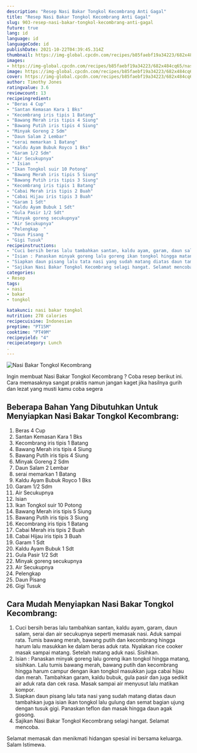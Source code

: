 ```yaml
---
description: "Resep Nasi Bakar Tongkol Kecombrang Anti Gagal"
title: "Resep Nasi Bakar Tongkol Kecombrang Anti Gagal"
slug: 903-resep-nasi-bakar-tongkol-kecombrang-anti-gagal
future: true
lang: id
language: id
languageCode: id
publishDate: 2021-10-22T04:39:45.314Z 
thumbnail: https://img-global.cpcdn.com/recipes/b85faebf19a34223/682x484cq65/nasi-bakar-tongkol-kecombrang-foto-resep-utama.png
images:
- https://img-global.cpcdn.com/recipes/b85faebf19a34223/682x484cq65/nasi-bakar-tongkol-kecombrang-foto-resep-utama.png
image: https://img-global.cpcdn.com/recipes/b85faebf19a34223/682x484cq65/nasi-bakar-tongkol-kecombrang-foto-resep-utama.png
cover: https://img-global.cpcdn.com/recipes/b85faebf19a34223/682x484cq65/nasi-bakar-tongkol-kecombrang-foto-resep-utama.png
author: Timothy Jones
ratingvalue: 3.6
reviewcount: 13
recipeingredient:
- "Beras 4 Cup"
- "Santan Kemasan Kara 1 Bks"
- "Kecombrang iris tipis 1 Batang"
- "Bawang Merah iris tipis 4 Siung"
- "Bawang Putih iris tipis 4 Siung"
- "Minyak Goreng 2 Sdm"
- "Daun Salam 2 Lembar"
- "serai memarkan 1 Batang"
- "Kaldu Ayam Bubuk Royco 1 Bks"
- "Garam 1/2 Sdm"
- "Air Secukupnya"
- " Isian  "
- "Ikan Tongkol suir 10 Potong"
- "Bawang Merah iris tipis 5 Siung"
- "Bawang Putih iris tipis 3 Siung"
- "Kecombrang iris tipis 1 Batang"
- "Cabai Merah iris tipis 2 Buah"
- "Cabai Hijau iris tipis 3 Buah"
- "Garam 1 Sdt"
- "Kaldu Ayam Bubuk 1 Sdt"
- "Gula Pasir 1/2 Sdt"
- "Minyak goreng secukupnya"
- "Air Secukupnya"
- "Pelengkap  "
- "Daun Pisang "
- "Gigi Tusuk"
recipeinstructions:
- "Cuci bersih beras lalu tambahkan santan, kaldu ayam, garam, daun salam, serai dan air secukupnya seperti memasak nasi. Aduk sampai rata. Tumis bawang merah, bawang putih dan kecombrang hingga harum lalu masukkan ke dalam beras aduk rata. Nyalakan rice cooker masak sampai matang. Setelah matang aduk nasi. Sisihkan."
- "Isian : Panaskan minyak goreng lalu goreng ikan tongkol hingga matang, sisihkan. Lalu tumis bawang merah, bawang putih dan kecombrang hingga harum campur dengan ikan tongkol masukkan juga cabai hijau dan merah. Tambahkan garam, kaldu bubuk, gula pasir dan juga sedikit air aduk rata dan cek rasa. Masak sampai air menyusut lalu matikan kompor."
- "Siapkan daun pisang lalu tata nasi yang sudah matang diatas daun tambahkan juga isian ikan tongkol lalu gulung dan semat bagian ujung dengan tusuk gigi. Panaskan teflon dan masak hingga daun agak gosong."
- "Sajikan Nasi Bakar Tongkol Kecombrang selagi hangat. Selamat mencoba."
categories:
- Resep
tags:
- nasi
- bakar
- tongkol

katakunci: nasi bakar tongkol 
nutrition: 278 calories
recipecuisine: Indonesian
preptime: "PT15M"
cooktime: "PT49M"
recipeyield: "4"
recipecategory: Lunch
. 
---
```



![Nasi Bakar Tongkol Kecombrang](https://img-global.cpcdn.com/recipes/b85faebf19a34223/682x484cq65/nasi-bakar-tongkol-kecombrang-foto-resep-utama.png)

Ingin membuat Nasi Bakar Tongkol Kecombrang ? Coba resep berikut ini. Cara memasaknya sangat praktis namun jangan kaget jika hasilnya gurih dan lezat yang musti kamu coba segera

<!--inarticleads1-->

## Beberapa Bahan Yang Dibutuhkan Untuk Menyiapkan Nasi Bakar Tongkol Kecombrang:

1. Beras 4 Cup
1. Santan Kemasan Kara 1 Bks
1. Kecombrang iris tipis 1 Batang
1. Bawang Merah iris tipis 4 Siung
1. Bawang Putih iris tipis 4 Siung
1. Minyak Goreng 2 Sdm
1. Daun Salam 2 Lembar
1. serai memarkan 1 Batang
1. Kaldu Ayam Bubuk Royco 1 Bks
1. Garam 1/2 Sdm
1. Air Secukupnya
1.  Isian  
1. Ikan Tongkol suir 10 Potong
1. Bawang Merah iris tipis 5 Siung
1. Bawang Putih iris tipis 3 Siung
1. Kecombrang iris tipis 1 Batang
1. Cabai Merah iris tipis 2 Buah
1. Cabai Hijau iris tipis 3 Buah
1. Garam 1 Sdt
1. Kaldu Ayam Bubuk 1 Sdt
1. Gula Pasir 1/2 Sdt
1. Minyak goreng secukupnya
1. Air Secukupnya
1. Pelengkap  
1. Daun Pisang 
1. Gigi Tusuk



<!--inarticleads2-->

## Cara Mudah Menyiapkan Nasi Bakar Tongkol Kecombrang:

1. Cuci bersih beras lalu tambahkan santan, kaldu ayam, garam, daun salam, serai dan air secukupnya seperti memasak nasi. Aduk sampai rata. Tumis bawang merah, bawang putih dan kecombrang hingga harum lalu masukkan ke dalam beras aduk rata. Nyalakan rice cooker masak sampai matang. Setelah matang aduk nasi. Sisihkan.
1. Isian : Panaskan minyak goreng lalu goreng ikan tongkol hingga matang, sisihkan. Lalu tumis bawang merah, bawang putih dan kecombrang hingga harum campur dengan ikan tongkol masukkan juga cabai hijau dan merah. Tambahkan garam, kaldu bubuk, gula pasir dan juga sedikit air aduk rata dan cek rasa. Masak sampai air menyusut lalu matikan kompor.
1. Siapkan daun pisang lalu tata nasi yang sudah matang diatas daun tambahkan juga isian ikan tongkol lalu gulung dan semat bagian ujung dengan tusuk gigi. Panaskan teflon dan masak hingga daun agak gosong.
1. Sajikan Nasi Bakar Tongkol Kecombrang selagi hangat. Selamat mencoba.




Selamat memasak dan menikmati hidangan spesial ini bersama keluarga. Salam Istimewa.
